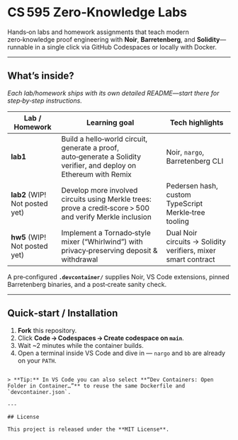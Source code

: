 # CS 595 Zero‑Knowledge Labs

Hands‑on labs and homework assignments that teach modern zero‑knowledge proof engineering with **Noir**, **Barretenberg**, and **Solidity**—runnable in a single click via GitHub Codespaces or locally with Docker.

---

## What’s inside?

*Each lab/homework ships with its own detailed README—start there for step‑by‑step instructions.*

| Lab / Homework | Learning goal                                                                                                       | Tech highlights                                               |
| -------------- | ------------------------------------------------------------------------------------------------------------------- | ------------------------------------------------------------- |
| **lab1**       | Build a hello‑world circuit, generate a proof, auto‑generate a Solidity verifier, and deploy on Ethereum with Remix | Noir, `nargo`, Barretenberg CLI                               |
| **lab2**  (WIP! Not posted yet)     | Develop more involved circuits using Merkle trees: prove a credit‑score > 500 and verify Merkle inclusion           | Pedersen hash, custom TypeScript Merkle‑tree tooling          |
| **hw5**    (WIP! Not posted yet)    | Implement a Tornado‑style mixer (“Whirlwind”) with privacy‑preserving deposit & withdrawal                          | Dual Noir circuits → Solidity verifiers, mixer smart contract |

A pre‑configured **`.devcontainer/`** supplies Noir, VS Code extensions, pinned Barretenberg binaries, and a post‑create sanity check.

---

## Quick‑start / Installation

1. **Fork** this repository.
2. Click **Code → Codespaces → Create codespace on `main`**.
3. Wait \~2 minutes while the container builds.
4. Open a terminal inside VS Code and dive in — `nargo` and `bb` are already on your `PATH`.

```

> **Tip:** In VS Code you can also select **“Dev Containers: Open Folder in Container…”** to reuse the same Dockerfile and `devcontainer.json`.

---

## License

This project is released under the **MIT License**.

